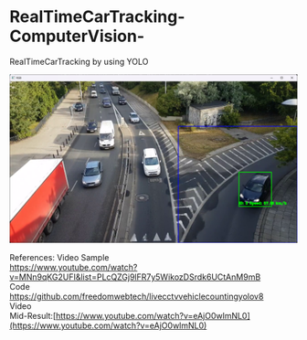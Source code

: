 # RealTimeCarTracking-ComputerVision-
RealTimeCarTracking by using YOLO

![path](asset/images/YOLO_Sample_Test_withROI.png)  
  
References:
Video Sample  
https://www.youtube.com/watch?v=MNn9qKG2UFI&list=PLcQZGj9lFR7y5WikozDSrdk6UCtAnM9mB  
Code  
https://github.com/freedomwebtech/livecctvvehiclecountingyolov8  
Video  
Mid-Result:[https://www.youtube.com/watch?v=eAjO0wlmNL0](https://www.youtube.com/watch?v=eAjO0wlmNL0)
